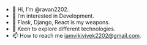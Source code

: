 - 👋 Hi, I’m @ravan2202.
- 👀 I’m interested in Development.
- 🌱 Flask, Django, React is my weapons.
- 💞️ Keen to explore different technologies.
- 📫 How to reach me iamvikivivek2202@gmail.com.

<!---
ravan2202/ravan2202 is a ✨ special ✨ repository because its `README.md` (this file) appears on your GitHub profile.
You can click the Preview link to take a look at your changes.
--->
